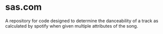 # sas.com
A repository for code designed to determine the danceability of a track as calculated by spotify when given multiple attributes of the song. 
